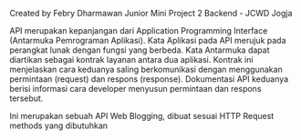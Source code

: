 Created by Febry Dharmawan Junior
Mini Project 2 Backend - JCWD Jogja

API merupakan kepanjangan dari Application Programming Interface (Antarmuka Pemrograman Aplikasi). Kata Aplikasi pada API merujuk pada perangkat lunak dengan fungsi yang berbeda. Kata Antarmuka dapat diartikan sebagai kontrak layanan antara dua aplikasi. Kontrak ini menjelaskan cara keduanya saling berkomunikasi dengan menggunakan permintaan (request) dan respons (response). Dokumentasi API keduanya berisi informasi cara developer menyusun permintaan dan respons tersebut.

Ini merupakan sebuah API Web Blogging, dibuat sesuai HTTP Request methods yang dibutuhkan
